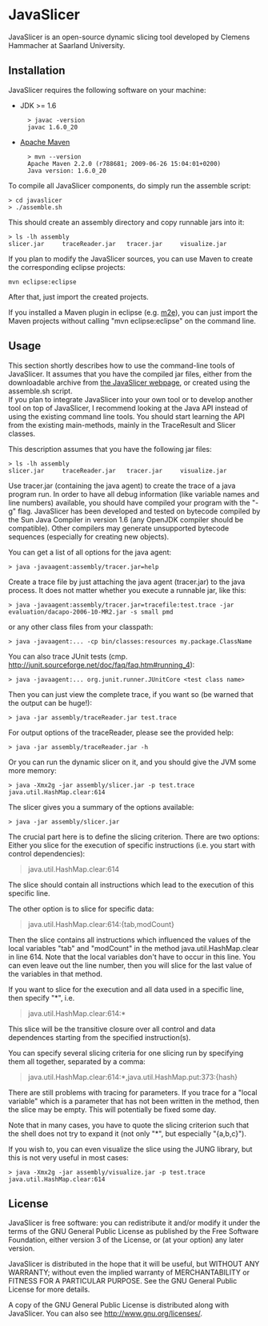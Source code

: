 JavaSlicer
==========

JavaSlicer is an open-source dynamic slicing tool developed by Clemens
Hammacher at Saarland University.

Installation
------------

JavaSlicer requires the following software on your machine:
* JDK >= 1.6

        > javac -version
        javac 1.6.0_20

* [Apache Maven](http://maven.apache.org/)

        > mvn --version
        Apache Maven 2.2.0 (r788681; 2009-06-26 15:04:01+0200)
        Java version: 1.6.0_20

To compile all JavaSlicer components, do simply run the assemble script:

    > cd javaslicer
    > ./assemble.sh

This should create an assembly directory and copy runnable jars into it:

    > ls -lh assembly
    slicer.jar     traceReader.jar   tracer.jar     visualize.jar

If you plan to modify the JavaSlicer sources, you can use Maven to create the
corresponding eclipse projects:

    mvn eclipse:eclipse
After that, just import the created projects.

If you installed a Maven plugin in eclipse (e.g.
[m2e](http://eclipse.org/m2e/)), you can just import the Maven projects without
calling "mvn eclipse:eclipse" on the command line.


Usage
-----

This section shortly describes how to use the command-line tools of JavaSlicer.
It assumes that you have the compiled jar files, either from the downloadable
archive from
[the JavaSlicer webpage](http://www.st.cs.uni-saarland.de/javaslicer/), or
created using the assemble.sh script.  
If you plan to integrate JavaSlicer into your own tool or to develop another
tool on top of JavaSlicer, I recommend looking at the Java API instead of
using the existing command line tools. You should start learning the API from
the existing main-methods, mainly in the TraceResult and Slicer classes.

This description assumes that you have the following jar files:

    > ls -lh assembly
    slicer.jar     traceReader.jar   tracer.jar     visualize.jar

Use tracer.jar (containing the java agent) to create the trace of a java program run.
In order to have all debug information (like variable names and line numbers) available,
you should have compiled your program with the "-g" flag.
JavaSlicer has been developed and tested on bytecode compiled by the Sun Java Compiler in
version 1.6 (any OpenJDK compiler should be compatible). Other compilers may generate
unsupported bytecode sequences (especially for creating new objects).

You can get a list of all options for the java agent:

    > java -javaagent:assembly/tracer.jar=help

Create a trace file by just attaching the java agent (tracer.jar) to the java process.
It does not matter whether you execute a runnable jar, like this:

    > java -javaagent:assembly/tracer.jar=tracefile:test.trace -jar evaluation/dacapo-2006-10-MR2.jar -s small pmd
or any other class files from your classpath:

    > java -javaagent:... -cp bin/classes:resources my.package.ClassName
You can also trace JUnit tests (cmp. http://junit.sourceforge.net/doc/faq/faq.htm#running_4):

    > java -javaagent:... org.junit.runner.JUnitCore <test class name>


Then you can just view the complete trace, if you want so (be warned that the output can be huge!):

    > java -jar assembly/traceReader.jar test.trace

For output options of the traceReader, please see the provided help:

    > java -jar assembly/traceReader.jar -h

Or you can run the dynamic slicer on it, and you should give the JVM some more memory:

    > java -Xmx2g -jar assembly/slicer.jar -p test.trace java.util.HashMap.clear:614

The slicer gives you a summary of the options available:

    > java -jar assembly/slicer.jar

The crucial part here is to define the slicing criterion. There are two options:
Either you slice for the execution of specific instructions (i.e. you start with control dependencies):
> java.util.HashMap.clear:614

The slice should contain all instructions which lead to the execution of this specific line.

The other option is to slice for specific data:
> java.util.HashMap.clear:614:{tab,modCount}

Then the slice contains all instructions which influenced the values of the
local variables "tab" and "modCount" in the method java.util.HashMap.clear in
line 614.
Note that the local variables don't have to occur in this line. You can even
leave out the line number, then you will slice for the last value of the variables
in that method.

If you want to slice for the execution and all data used in a specific line, then specify "*", i.e.
> java.util.HashMap.clear:614:*

This slice will be the transitive closure over all control and data dependences starting from
the specified instruction(s).

You can specify several slicing criteria for one slicing run by specifying them all together,
separated by a comma:
> java.util.HashMap.clear:614:*,java.util.HashMap.put:373:{hash}


There are still problems with tracing for parameters. If you trace for a "local variable" which is a
parameter that has not been written in the method, then the slice may be empty.
This will potentially be fixed some day.

Note that in many cases, you have to quote the slicing criterion such that the shell does not try to
expand it (not only "*", but especially "{a,b,c}").

If you wish to, you can even visualize the slice using the JUNG library, but this is not very useful in most cases:

    > java -Xmx2g -jar assembly/visualize.jar -p test.trace java.util.HashMap.clear:614

License
-------

JavaSlicer is free software: you can redistribute it and/or modify
it under the terms of the GNU General Public License as published by
the Free Software Foundation, either version 3 of the License, or
(at your option) any later version.

JavaSlicer is distributed in the hope that it will be useful,
but WITHOUT ANY WARRANTY; without even the implied warranty of
MERCHANTABILITY or FITNESS FOR A PARTICULAR PURPOSE. See the
GNU General Public License for more details.

A copy of the GNU General Public License is distributed along with
JavaSlicer. You can also see http://www.gnu.org/licenses/.

